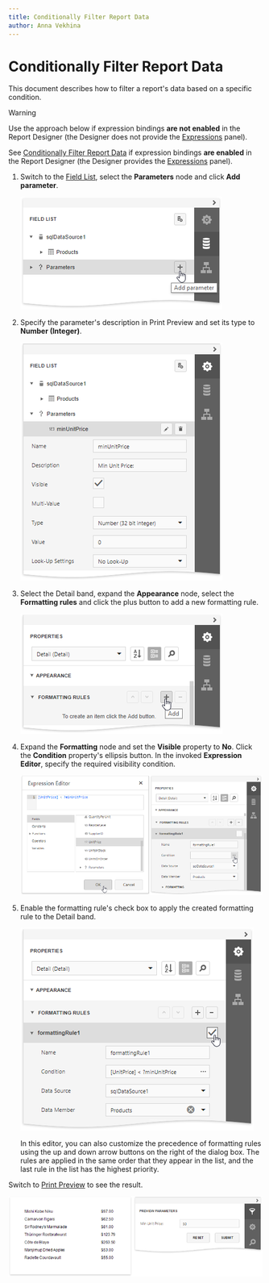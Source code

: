 ```yaml
---
title: Conditionally Filter Report Data
author: Anna Vekhina
---
```

# Conditionally Filter Report Data

This document describes how to filter a report's data based on a specific condition.

> [!Warning]
> Use the approach below if expression bindings **are not enabled** in the Report Designer (the Designer does not provide the [Expressions](../../report-designer-tools/ui-panels/expressions-panel.md) panel).
>
> See [Conditionally Filter Report Data](../shape-data-expression-bindings/conditionally-filter-report-data.md) if expression bindings **are enabled** in the Report Designer (the Designer provides the [Expressions](../../report-designer-tools/ui-panels/expressions-panel.md) panel).

1. Switch to the [Field List](../../report-designer-tools/ui-panels/field-list.md), select the **Parameters** node and click **Add parameter**.
	
	![](../../../../images/eurd-web-shaping-legacy-filter-add-parameter.png)

2. Specify the parameter's description in Print Preview and set its type to **Number (Integer)**.
	
	![](../../../../images/eurd-web-shaping-legacy-filter-parameter-settings.png)

3. Select the Detail band, expand the **Appearance** node, select the **Formatting rules** and click the plus button to add a new formatting rule.

	![](../../../../images/eurd-web-shaping-legacy-report-add-formatting-rule.png)

4. Expand the **Formatting** node and set the **Visible** property to **No**. Click the **Condition** property's ellipsis button. In the invoked **Expression Editor**, specify the required visibility condition.

	![](../../../../images/eurd-web-shaping-legacy-formatting-rule-filter-condition.png)

5. Enable the formatting rule's check box to apply the created formatting rule to the Detail band.

	![](../../../../images/eurd-web-shaping-legacy-apply-formatting-rule.png)

	In this editor, you can also customize the precedence of formatting rules using the up and down arrow buttons on the right of the dialog box. The rules are applied in the same order that they appear in the list, and the last rule in the list has the highest priority.

Switch to [Print Preview](../../preview-print-and-export-reports.md) to see the result. 

![](../../../../images/eurd-web-shaping-filter-result.png)
